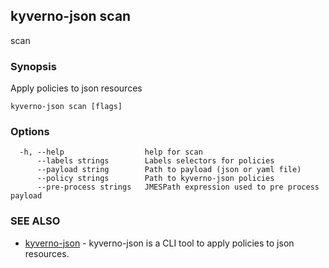 ## kyverno-json scan

scan

### Synopsis

Apply policies to json resources

```
kyverno-json scan [flags]
```

### Options

```
  -h, --help                  help for scan
      --labels strings        Labels selectors for policies
      --payload string        Path to payload (json or yaml file)
      --policy strings        Path to kyverno-json policies
      --pre-process strings   JMESPath expression used to pre process payload
```

### SEE ALSO

* [kyverno-json](kyverno-json.md)	 - kyverno-json is a CLI tool to apply policies to json resources.

